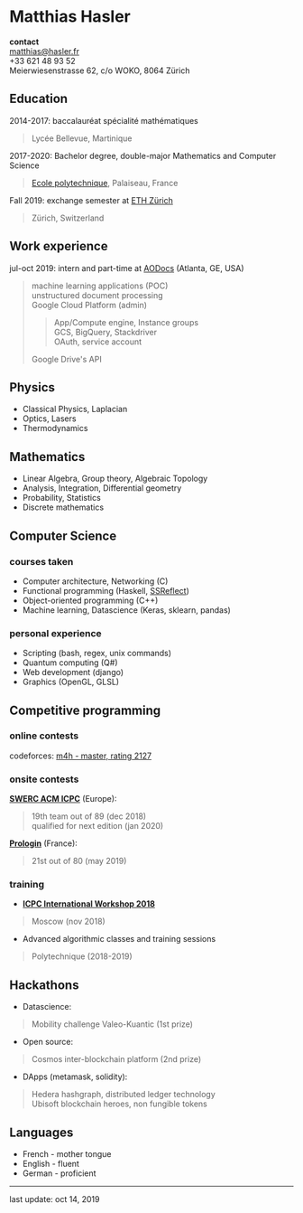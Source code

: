 # Matthias Hasler
**contact**  
matthias@hasler.fr  
+33 621 48 93 52  
Meierwiesenstrasse 62, c/o WOKO, 8064 Zürich

## Education
2014-2017: baccalauréat spécialité mathématiques
> Lycée Bellevue, Martinique

2017-2020: Bachelor degree, double-major Mathematics and Computer Science
> [Ecole polytechnique][lix], Palaiseau, France

Fall 2019: exchange semester at [ETH Zürich][eth]
> Zürich, Switzerland

## Work experience
jul-oct 2019: intern and part-time at [AODocs][ao] (Atlanta, GE, USA)
> machine learning applications (POC)  
> unstructured document processing  
> Google Cloud Platform (admin)  
> > App/Compute engine, Instance groups  
> > GCS, BigQuery, Stackdriver  
> > OAuth, service account
>
> Google Drive's API  

## Physics
- Classical Physics, Laplacian
- Optics, Lasers
- Thermodynamics

## Mathematics
- Linear Algebra, Group theory, Algebraic Topology
- Analysis, Integration, Differential geometry
- Probability, Statistics
- Discrete mathematics

## Computer Science
### courses taken
- Computer architecture, Networking (C)
- Functional programming (Haskell, [SSReflect][ssr])
- Object-oriented programming (C++)
- Machine learning, Datascience (Keras, sklearn, pandas)

### personal experience
- Scripting (bash, regex, unix commands)
- Quantum computing (Q#)
- Web development (django)
- Graphics (OpenGL, GLSL)

## Competitive programming
### online contests
codeforces: [m4h - master, rating 2127][cf]

### onsite contests
[**SWERC ACM ICPC**][swerc] (Europe):
> 19th team out of 89 (dec 2018)  
> qualified for next edition (jan 2020)  

[**Prologin**][prologin] (France):
> 21st out of 80 (may 2019)

### training
- [**ICPC International Workshop 2018**][icpciw]
> Moscow (nov 2018)
- Advanced algorithmic classes and training sessions
> Polytechnique (2018-2019)

## Hackathons
- Datascience:
> Mobility challenge Valeo-Kuantic (1st prize)
- Open source:
> Cosmos inter-blockchain platform (2nd prize)
- DApps (metamask, solidity):
> Hedera hashgraph, distributed ledger technology  
> Ubisoft blockchain heroes, non fungible tokens

## Languages
- French - mother tongue
- English - fluent
- German - proficient

[ao]: https://www.aodocs.com/
[cf]: https://codeforces.com/profile/m4h
[lix]: https://www.polytechnique.edu/en
[eth]: https://ethz.ch/en.html
[ssr]: https://coq.inria.fr/refman/proof-engine/ssreflect-proof-language.html
[swerc]: https://swerc.eu
[icpciw]: https://it-edu.com/pages/workshops/?lang=en
[prologin]: https://prologin.org/

---
last update: oct 14, 2019

